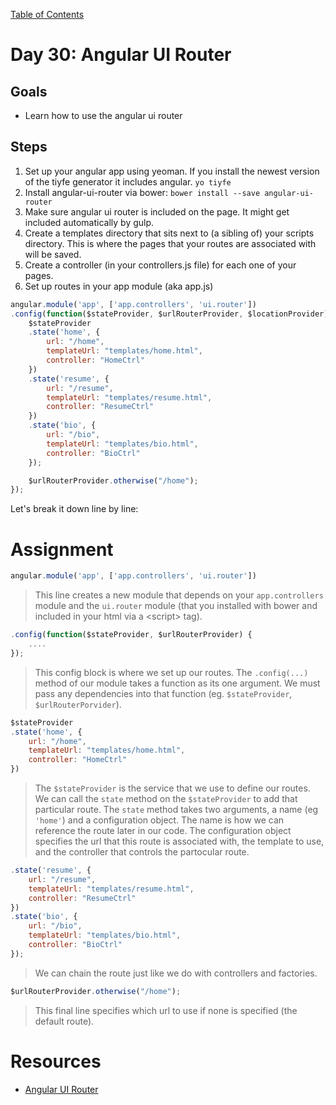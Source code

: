 [Table of Contents](/README.md)

# Day 30: Angular UI Router

## Goals
* Learn how to use the angular ui router

## Steps
1. Set up your angular app using yeoman. If you install the newest version of the tiyfe generator it includes angular. `yo tiyfe`
2. Install angular-ui-router via bower: `bower install --save angular-ui-router`
3. Make sure angular ui router is included on the page. It might get included automatically by gulp.
4. Create a templates directory that sits next to (a sibling of) your scripts directory. This is where the pages that your routes are associated with will be saved.
5. Create a controller (in your controllers.js file) for each one of your pages.
6. Set up routes in your app module (aka app.js)
```js
angular.module('app', ['app.controllers', 'ui.router'])
.config(function($stateProvider, $urlRouterProvider, $locationProvider) {
	$stateProvider
	.state('home', {
		url: "/home",
		templateUrl: "templates/home.html",
		controller: "HomeCtrl"
	})
	.state('resume', {
		url: "/resume",
		templateUrl: "templates/resume.html",
		controller: "ResumeCtrl"
	})
	.state('bio', {
		url: "/bio",
		templateUrl: "templates/bio.html",
		controller: "BioCtrl"
	});

	$urlRouterProvider.otherwise("/home");
});
```
Let's break it down line by line:


# Assignment
```js
angular.module('app', ['app.controllers', 'ui.router'])
```
> This line creates a new module that depends on your `app.controllers` module and the `ui.router` module (that you installed with bower and included in your html via a &lt;script&gt; tag).

```js
.config(function($stateProvider, $urlRouterProvider) {
	....
});
```
> This config block is where we set up our routes. The `.config(...)` method of our module takes a function as its one argument. We must pass any dependencies into that function (eg. `$stateProvider`, `$urlRouterPorvider`).
```js
$stateProvider
.state('home', {
	url: "/home",
	templateUrl: "templates/home.html",
	controller: "HomeCtrl"
})
```
> The `$stateProvider` is the service that we use to define our routes. We can call the `state` method on the `$stateProvider` to add that particular route. The `state` method takes two arguments, a name (eg `'home'`) and a configuration object. The name is how we can reference the route later in our code. The configuration object specifies the url that this route is associated with, the template to use, and the controller that controls the partocular route.

```js
.state('resume', {
	url: "/resume",
	templateUrl: "templates/resume.html",
	controller: "ResumeCtrl"
})
.state('bio', {
	url: "/bio",
	templateUrl: "templates/bio.html",
	controller: "BioCtrl"
});
```
> We can chain the route just like we do with controllers and factories.

```js
$urlRouterProvider.otherwise("/home");
```
> This final line specifies which url to use if none is specified (the default route).

# Resources
* [Angular UI Router](https://github.com/angular-ui/ui-router)